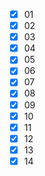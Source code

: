 - [x]  01
- [x]  02
- [x]  03
- [x]  04
- [x]  05
- [x]  06
- [x]  07
- [x]  08
- [x]  09
- [x]  10
- [x]  11
- [x]  12
- [x]  13
- [x]  14